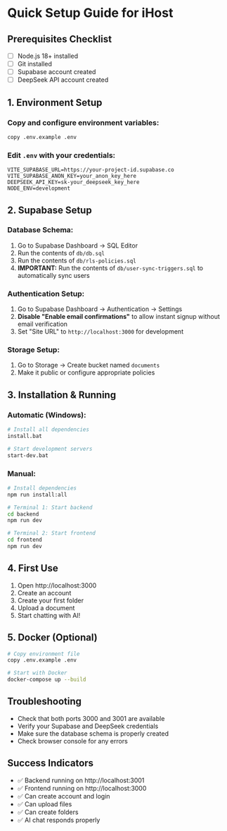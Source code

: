 # Quick Setup Guide for iHost

## Prerequisites Checklist
- [ ] Node.js 18+ installed
- [ ] Git installed
- [ ] Supabase account created
- [ ] DeepSeek API account created

## 1. Environment Setup

### Copy and configure environment variables:
```bash
copy .env.example .env
```

### Edit `.env` with your credentials:
```env
VITE_SUPABASE_URL=https://your-project-id.supabase.co
VITE_SUPABASE_ANON_KEY=your_anon_key_here
DEEPSEEK_API_KEY=sk-your_deepseek_key_here
NODE_ENV=development
```

## 2. Supabase Setup

### Database Schema:
1. Go to Supabase Dashboard → SQL Editor
2. Run the contents of `db/db.sql`
3. Run the contents of `db/rls-policies.sql`
4. **IMPORTANT:** Run the contents of `db/user-sync-triggers.sql` to automatically sync users

### Authentication Setup:
1. Go to Supabase Dashboard → Authentication → Settings
2. **Disable "Enable email confirmations"** to allow instant signup without email verification
3. Set "Site URL" to `http://localhost:3000` for development

### Storage Setup:
1. Go to Storage → Create bucket named `documents`
2. Make it public or configure appropriate policies

## 3. Installation & Running

### Automatic (Windows):
```bash
# Install all dependencies
install.bat

# Start development servers
start-dev.bat
```

### Manual:
```bash
# Install dependencies
npm run install:all

# Terminal 1: Start backend
cd backend
npm run dev

# Terminal 2: Start frontend  
cd frontend
npm run dev
```

## 4. First Use
1. Open http://localhost:3000
2. Create an account
3. Create your first folder
4. Upload a document
5. Start chatting with AI!

## 5. Docker (Optional)
```bash
# Copy environment file
copy .env.example .env

# Start with Docker
docker-compose up --build
```

## Troubleshooting
- Check that both ports 3000 and 3001 are available
- Verify your Supabase and DeepSeek credentials
- Make sure the database schema is properly created
- Check browser console for any errors

## Success Indicators
- ✅ Backend running on http://localhost:3001
- ✅ Frontend running on http://localhost:3000  
- ✅ Can create account and login
- ✅ Can upload files
- ✅ Can create folders
- ✅ AI chat responds properly
